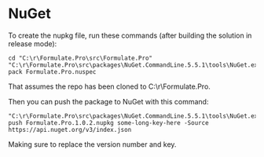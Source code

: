 # NuGet

To create the nupkg file, run these commands (after building the solution in release mode):

```
cd "C:\r\Formulate.Pro\src\Formulate.Pro"
"C:\r\Formulate.Pro\src\packages\NuGet.CommandLine.5.5.1\tools\NuGet.exe" pack Formulate.Pro.nuspec
```

That assumes the repo has been cloned to C:\r\Formulate.Pro.

Then you can push the package to NuGet with this command:

```
"C:\r\Formulate.Pro\src\packages\NuGet.CommandLine.5.5.1\tools\NuGet.exe" push Formulate.Pro.1.0.2.nupkg some-long-key-here -Source https://api.nuget.org/v3/index.json
```

Making sure to replace the version number and key.